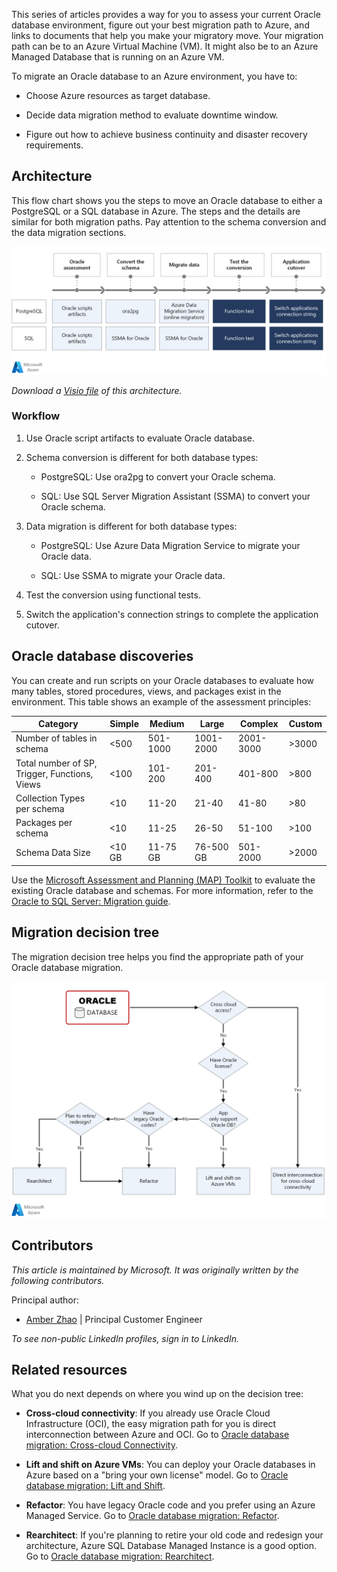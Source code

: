This series of articles provides a way for you to assess your current Oracle database environment, figure out your best migration path to Azure, and links to documents that help you make your migratory move. Your migration path can be to an Azure Virtual Machine (VM). It might also be to an Azure Managed Database that is running on an Azure VM.

To migrate an Oracle database to an Azure environment, you have to:

* Choose Azure resources as target database.

* Decide data migration method to evaluate downtime window.

* Figure out how to achieve business continuity and disaster recovery requirements.

## Architecture

This flow chart shows you the steps to move an Oracle database to either a PostgreSQL or a SQL database in Azure. The steps and the details are similar for both migration paths. Pay attention to the schema conversion and the data migration sections.

![Flow chart depicting the steps you have to take to convert your Oracle Database to a SQL or PostgreSQL database in Azure.](media/oracle-migration-process-to-sql-pg.png)

*Download a [Visio file](https://arch-center.azureedge.net/oracle-migration-overview) of this architecture.*

### Workflow

1. Use Oracle script artifacts to evaluate Oracle database.

1. Schema conversion is different for both database types:

    * PostgreSQL: Use ora2pg to convert your Oracle schema.

    * SQL: Use SQL Server Migration Assistant (SSMA) to convert your Oracle schema.

1. Data migration is different for both database types:

    * PostgreSQL: Use Azure Data Migration Service to migrate your Oracle data.

    * SQL: Use SSMA to migrate your Oracle data.

1. Test the conversion using functional tests.

1. Switch the application's connection strings to complete the application cutover.

## Oracle database discoveries

You can create and run scripts on your Oracle databases to evaluate how many tables, stored procedures, views, and packages exist in the environment. This table shows an example of the assessment principles:

| Category | Simple | Medium | Large | Complex | Custom |
| ---------| ------ | ------ | ----- | ------- | ------ |
| Number of tables in schema | <500 | 501-1000 | 1001-2000 | 2001-3000 | >3000 |
| Total number of SP, Trigger, Functions, Views | <100 | 101-200 | 201-400 | 401-800 | >800 |
| Collection Types per schema | <10 | 11-20 | 21-40 | 41-80 | >80 |
| Packages per schema | <10 | 11-25 | 26-50 | 51-100 | >100 |
| Schema Data Size | <10 GB | 11-75 GB | 76-500 GB | 501-2000 | >2000 |

Use the [Microsoft Assessment and Planning (MAP) Toolkit](https://go.microsoft.com/fwlink/?LinkID=316883) to evaluate the existing Oracle database and schemas. For more information, refer to the [Oracle to SQL Server: Migration guide](/sql/sql-server/migrate/guides/oracle-to-sql-server).

## Migration decision tree

The migration decision tree helps you find the appropriate path of your Oracle database migration.

![A decision tree that lays out the decisions you have to make to figure out what migration path is best for you.](media/oracle-migration-tree.png)

## Contributors

*This article is maintained by Microsoft. It was originally written by the following contributors.* 

Principal author:

 - [Amber Zhao](https://www.linkedin.com/in/amberzhao/) | Principal Customer Engineer

*To see non-public LinkedIn profiles, sign in to LinkedIn.*

## Related resources

What you do next depends on where you wind up on the decision tree:

* **Cross-cloud connectivity**: If you already use Oracle Cloud Infrastructure (OCI), the easy migration path for you is direct interconnection between Azure and OCI. Go to [Oracle database migration: Cross-cloud Connectivity](oracle-migration-cross-cloud.yml).

* **Lift and shift on Azure VMs**: You can deploy your Oracle databases in Azure based on a "bring your own license" model. Go to [Oracle database migration: Lift and Shift](oracle-migration-lift-shift.yml).

* **Refactor**: You have legacy Oracle code and you prefer using an Azure Managed Service. Go to [Oracle database migration: Refactor](oracle-migration-refactor.yml).

* **Rearchitect**: If you're planning to retire your old code and redesign your architecture, Azure SQL Database Managed Instance is a good option. Go to [Oracle database migration: Rearchitect](oracle-migration-rearchitect.yml).
